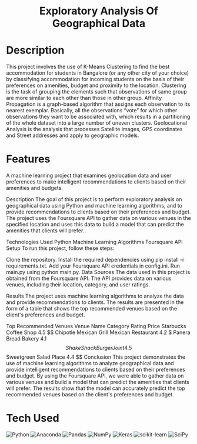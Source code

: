 <div align="center">
      <h1> <br/>Exploratory Analysis Of Geographical Data</h1>
     </div>


# Description
This project involves the use of K-Means Clustering to find the best accommodation for students in Bangalore (or any other city of your choice) by classifying accommodation for incoming students on the basis of their preferences on amenities, budget and proximity to the location.  Clustering is the task of grouping the elements such that observations of same group are more similar to each other than those in other group.  Affinity Propagation is a graph-based algorithm that assigns each observation to its nearest exemplar. Basically, all the observations “vote” for which other observations they want to be associated with, which results in a partitioning of the whole dataset into a large number of uneven clusters.  Geolocational Analysis is the analysis that processes Satellite images, GPS coordinates and Street addresses and apply to geographic models.

# Features
A machine learning project that examines geolocation data and user preferences to make intelligent recommendations to clients based on their amenities and budgets.

Description
The goal of this project is to perform exploratory analysis on geographical data using Python and machine learning algorithms, and to provide recommendations to clients based on their preferences and budget. The project uses the Foursquare API to gather data on various venues in the specified location and uses this data to build a model that can predict the amenities that clients will prefer.

Technologies Used
Python
Machine Learning Algorithms
Foursquare API
Setup
To run this project, follow these steps:

Clone the repository.
Install the required dependencies using pip install -r requirements.txt.
Add your Foursquare API credentials in config.ini.
Run main.py using python main.py.
Data Sources
The data used in this project is obtained from the Foursquare API. The API provides data on various venues, including their location, category, and user ratings.

Results
The project uses machine learning algorithms to analyze the data and provide recommendations to clients. The results are presented in the form of a table that shows the top recommended venues based on the client's preferences and budget.

Top Recommended Venues
Venue Name	Category	Rating	Price
Starbucks	Coffee Shop	4.5	$$
Chipotle Mexican Grill	Mexican Restaurant	4.2	$
Panera Bread	Bakery	4.1	$$
Shake Shack	Burger Joint	4.5	$$
Sweetgreen	Salad Place	4.4	$$
Conclusion
This project demonstrates the use of machine learning algorithms to analyze geographical data and provide intelligent recommendations to clients based on their preferences and budget. By using the Foursquare API, we were able to gather data on various venues and build a model that can predict the amenities that clients will prefer. The results show that the model can accurately predict the top recommended venues based on the client's preferences and budget.

# Tech Used
 ![Python](https://img.shields.io/badge/python-3670A0?style=for-the-badge&logo=python&logoColor=ffdd54) ![Anaconda](https://img.shields.io/badge/Anaconda-%2344A833.svg?style=for-the-badge&logo=anaconda&logoColor=white) ![Pandas](https://img.shields.io/badge/pandas-%23150458.svg?style=for-the-badge&logo=pandas&logoColor=white) ![NumPy](https://img.shields.io/badge/numpy-%23013243.svg?style=for-the-badge&logo=numpy&logoColor=white) ![Keras](https://img.shields.io/badge/Keras-%23D00000.svg?style=for-the-badge&logo=Keras&logoColor=white) ![scikit-learn](https://img.shields.io/badge/scikit--learn-%23F7931E.svg?style=for-the-badge&logo=scikit-learn&logoColor=white) ![SciPy](https://img.shields.io/badge/SciPy-%230C55A5.svg?style=for-the-badge&logo=scipy&logoColor=%white)
      
#

      
<!-- </> with 💛 by readMD (https://readmd.itsvg.in) -->
    

